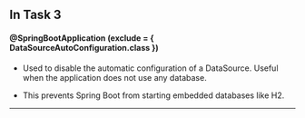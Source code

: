 ## In Task 3

#### @SpringBootApplication (exclude = { DataSourceAutoConfiguration.class })

+ Used to disable the automatic configuration of a DataSource. Useful when the application does not use any database.


+ This prevents Spring Boot from starting embedded databases like H2.

---


